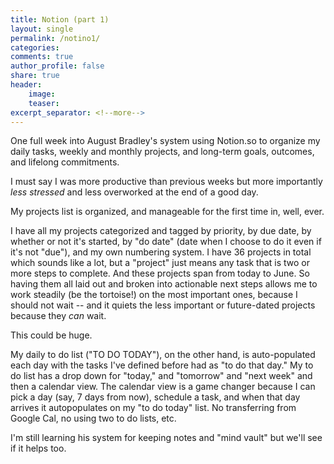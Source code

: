 ```yaml
---
title: Notion (part 1)
layout: single
permalink: /notino1/
categories: 
comments: true
author_profile: false
share: true
header:
    image: 
    teaser: 
excerpt_separator: <!--more-->
--- 
```



One full week into August Bradley's system using Notion.so to organize my daily tasks, weekly and monthly projects, and long-term goals, outcomes, and lifelong commitments. 

I must say I was more productive than previous weeks but more importantly *less stressed* and less overworked at the end of a good day. 

My projects list is organized, and manageable for the first time in, well, ever. 

I have all my projects categorized and tagged by priority, by due date, by whether or not it's started, by "do date" (date when I choose to do it even if it's not "due"), and my own numbering system. I have 36 projects in total which sounds like a lot, but a "project" just means any task that is two or more steps to complete. And these projects span from today to June. So having them all laid out and broken into actionable next steps allows me to work steadily (be the tortoise!) on the most important ones, because I should not wait -- and it quiets the less important or future-dated projects because they *can* wait. 

This could be huge. 

My daily to do list ("TO DO TODAY"), on the other hand, is auto-populated each day with the tasks I've defined before had as "to do that day." My to do list has a drop down for "today," and "tomorrow" and "next week" and then a calendar view. The calendar view is a game changer because  I can pick a day (say, 7 days from now), schedule a task, and when that day arrives it autopopulates on my "to do today" list. No transferring from Google Cal, no using two to do lists, etc. 

I'm still learning his system for keeping notes and "mind vault" but we'll see if it helps too.
